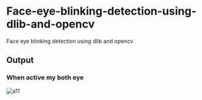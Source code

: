 # Face-eye-blinking-detection-using-dlib-and-opencv
Face eye blinking detection using dlib and opencv
<h2> Output </h2>
<h3> When active my both eye </h3>

![a11](https://user-images.githubusercontent.com/111107434/206967240-e46787ea-41f2-44bc-ad23-a53ee89e2c05.png)
